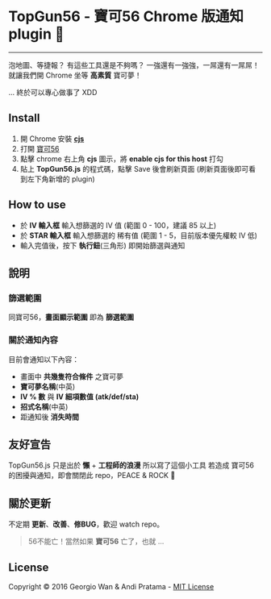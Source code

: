 # TopGun56 - 寶可56 Chrome 版通知 plugin :loudspeaker:

---

泡地圖、等捷報？
有這些工具還是不夠嗎？
一強還有一強強，一屌還有一屌屌！
就讓我們開 Chrome 坐等 **高素質** 寶可夢！

... 終於可以專心做事了 XDD

## Install

1. 開 Chrome 安裝 [**cjs**](https://chrome.google.com/webstore/detail/custom-javascript-for-web/poakhlngfciodnhlhhgnaaelnpjljija)
2. 打開 [寶可56](https://poke5566.com/)
3. 點擊 chrome 右上角 **cjs** 圖示，將 **enable cjs for this host** 打勾
4. 貼上 **TopGun56.js** 的程式碼，點擊 Save 後會刷新頁面 (刷新頁面後即可看到左下角新增的 plugin)

## How to use

* 於 **IV 輸入框** 輸入想篩選的 IV 值 (範圍 0 - 100，建議 85 以上)
* 於 **STAR 輸入框** 輸入想篩選的 稀有值 (範圍 1 - 5，目前版本優先權較 IV 低)
* 輸入完值後，按下 **執行鈕**(三角形) 即開始篩選與通知

## 說明

### 篩選範圍

同寶可56，**畫面顯示範圍** 即為 **篩選範圍**

### 關於通知內容

目前會通知以下內容：
* 畫面中 **共幾隻符合條件** 之寶可夢
* **寶可夢名稱**(中英)
* **IV % 數** 與 **IV 細項數值 (atk/def/sta)**
* **招式名稱**(中英)
* 距通知後 **消失時間**

## 友好宣告

TopGun56.js 只是出於 **懶** + **工程師的浪漫** 所以寫了這個小工具
若造成 寶可56 的困擾與通知，即會關閉此 repo，PEACE & ROCK :metal:

## 關於更新

不定期 **更新**、**改善**、**修BUG**，歡迎 watch repo。

> 56不能亡！當然如果 **寶可56** 亡了，也就 ...

## License

Copyright © 2016 Georgio Wan & Andi Pratama - [MIT License](https://github.com/GeorgioWan/TopGun56.js/blob/master/LICENSE)